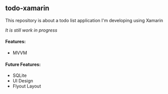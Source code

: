 ## todo-xamarin
This repository is about a todo list application I'm developing using Xamarin

_It is still work in progress_

#### Features:
- MVVM

#### Future Features:
- SQLite
- UI Design
- Flyout Layout
